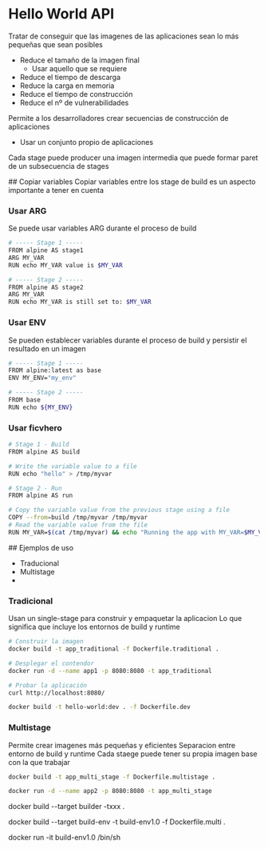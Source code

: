 
# Hello World API

Tratar de conseguir que las imagenes de las aplicaciones sean lo más pequeñas que sean posibles

* Reduce el tamaño de la imagen final
  * Usar aquello que se requiere
* Reduce el tiempo de descarga
* Reduce la carga en memoria
* Reduce el tiempo de construcción
* Reduce el nº de vulnerabilidades

Permite a los desarrolladores crear secuencias de construcción de aplicaciones
* Usar un conjunto propio de aplicaciones

Cada stage puede producer una imagen intermedia que puede formar paret de un subsecuencia de stages



## Copiar variables
Copiar variables entre los stage de build es un aspecto importante a tener en cuenta

### Usar ARG

Se puede usar variables ARG durante el proceso de build

```bash
# ----- Stage 1 -----
FROM alpine AS stage1
ARG MY_VAR
RUN echo MY_VAR value is $MY_VAR

# ----- Stage 2 -----
FROM alpine AS stage2
ARG MY_VAR
RUN echo MY_VAR is still set to: $MY_VAR
```

### Usar ENV

Se pueden establecer variables durante el proceso de build y persistir el resultado en un imagen

```bash
# ----- Stage 1 -----
FROM alpine:latest as base
ENV MY_ENV="my_env"

# ----- Stage 2 -----
FROM base
RUN echo ${MY_ENV}
```

### Usar ficvhero

```bash
# Stage 1 - Build
FROM alpine AS build

# Write the variable value to a file
RUN echo "hello" > /tmp/myvar

# Stage 2 - Run
FROM alpine AS run

# Copy the variable value from the previous stage using a file
COPY --from=build /tmp/myvar /tmp/myvar
# Read the variable value from the file
RUN MY_VAR=$(cat /tmp/myvar) && echo "Running the app with MY_VAR=$MY_VAR"
```







## Ejemplos de uso

* Traducional
* Multistage
* 

### Tradicional

Usan un single-stage para construir y empaquetar la aplicacion
Lo que significa que incluye los entornos de build y runtime

```bash
# Construir la imagen
docker build -t app_traditional -f Dockerfile.traditional .

# Desplegar el contendor
docker run -d --name app1 -p 8080:8080 -t app_traditional

# Probar la aplicación
curl http://localhost:8080/
```

```bash
docker build -t hello-world:dev . -f Dockerfile.dev
```



### Multistage

Permite crear imagenes más pequeñas y eficientes
Separacion entre entorno de build y runtime
Cada staege puede tener su propia imagen base con la que trabajar

```bash
docker build -t app_multi_stage -f Dockerfile.multistage .

docker run -d --name app2 -p 8080:8080 -t app_multi_stage


```

 docker build --target builder -txxx .



docker build --target build-env -t build-env1.0 -f Dockerfile.multi .

docker run -it build-env1.0 /bin/sh